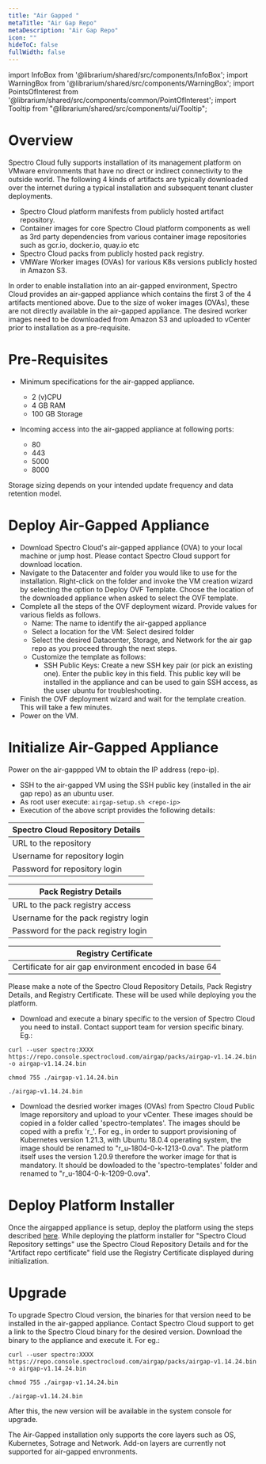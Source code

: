 ```yaml
---
title: "Air Gapped "
metaTitle: "Air Gap Repo"
metaDescription: "Air Gap Repo"
icon: ""
hideToC: false
fullWidth: false
---
```


import InfoBox from '@librarium/shared/src/components/InfoBox';
import WarningBox from '@librarium/shared/src/components/WarningBox';
import PointsOfInterest from '@librarium/shared/src/components/common/PointOfInterest';
import Tooltip from "@librarium/shared/src/components/ui/Tooltip";

# Overview

Spectro Cloud fully supports installation of its management platform on VMware environments that have no direct or indirect connectivity to the outside world. The following 4 kinds of artifacts are typically downloaded over the internet during a typical installation and subsequent tenant cluster deployments.

* Spectro Cloud platform manifests from publicly hosted artifact repository.
* Container images for core Spectro Cloud platform components as well as 3rd party dependencies from various container image repositories such as gcr.io, docker.io, quay.io etc
* Spectro Cloud packs from publicly hosted pack registry.
* VMWare Worker images (OVAs) for various K8s versions publicly hosted in Amazon S3.

In order to enable installation into an air-gapped environment, Spectro Cloud provides an air-gapped appliance which contains the first 3 of the 4 artifacts mentioned above. Due to the size of woker images (OVAs), these are not directly available in the air-gapped appliance. The desired worker images need to be downloaded from Amazon S3 and uploaded to vCenter prior to installation as a pre-requisite.

# Pre-Requisites

* Minimum specifications for the air-gapped appliance.
	* 2 (v)CPU
	* 4 GB RAM
	* 100 GB Storage

* Incoming access into the air-gapped appliance at following ports:
	* 80 
	* 443 
	* 5000 
	* 8000

	
<InfoBox>
Storage sizing depends on your intended update frequency and data retention model.
</InfoBox>

# Deploy Air-Gapped Appliance

* Download Spectro Cloud's air-gapped appliance (OVA) to your local machine or jump host. Please contact Spectro Cloud support for download location.
* Navigate to the Datacenter and folder you would like to use for the installation. Right-click on the folder and invoke the VM creation wizard by selecting the option to Deploy OVF Template. Choose the location of the downloaded appliance when asked to select the OVF template.
* Complete all the steps of the OVF deployment wizard. Provide values for various fields as follows.
  * Name: The name to identify the air-gapped appliance
  * Select a location for the VM: Select desired folder
  * Select the desired Datacenter, Storage, and Network for the air gap repo as you proceed through the next steps. 
  * Customize the template as follows:
    * SSH Public Keys: Create a new SSH key pair (or pick an existing one). Enter the public key in this field. This public key will be installed in the appliance and can be used to gain SSH access, as the user ubuntu for troubleshooting.
* Finish the OVF deployment wizard and wait for the template creation. This will take a few minutes.
* Power on the VM.

# Initialize Air-Gapped Appliance

Power on the air-gappped VM to obtain the IP address (repo-ip).

* SSH to the air-gapped VM using the SSH public key (installed in the air gap repo) as an ubuntu user.
* As root user execute: `airgap-setup.sh <repo-ip>`
* Execution of the above script provides the following details:

|Spectro Cloud Repository Details|
|---|
|URL to the repository|
|Username for repository login|
|Password for repository login|

|Pack Registry Details|
|---|
|URL to the pack registry access|
|Username for the pack registry login|
|Password for the pack registry login|

|Registry Certificate|
|--|
|Certificate for air gap environment encoded in base 64|

<InfoBox>
Please make a note of the Spectro Cloud Repository Details, Pack Registry Details, and Registry Certificate. These will be used while deploying you the platform.
</InfoBox>

* Download and execute a binary specific to the version of Spectro Cloud you need to install. Contact support team for version specific binary. Eg.:

`curl --user spectro:XXXX https://repo.console.spectrocloud.com/airgap/packs/airgap-v1.14.24.bin -o airgap-v1.14.24.bin`

`chmod 755 ./airgap-v1.14.24.bin`

`./airgap-v1.14.24.bin`

* Download the desried worker images (OVAs) from Spectro Cloud Public Image reporsitory and upload to your vCenter. These images should be copied in a folder called 'spectro-templates'. The images should be coped with a prefix 'r_'. For eg., in order to support provisioning of Kubernetes version 1.21.3, with Ubuntu 18.0.4 operating system, the image should be renamed to "r_u-1804-0-k-1213-0.ova". The platform itself uses the version 1.20.9 therefore the worker image for that is mandatory. It should be dowloaded to the 'spectro-templates' folder and renamed to  "r_u-1804-0-k-1209-0.ova".

# Deploy Platform Installer
Once the airgapped appliance is setup, deploy the platform using the steps described [here](/enterprise-version/deploying-the-platform-installer/#deployplatforminstaller). While deploying the platform installer for "Spectro Cloud Repository settings" use the Spectro Cloud Repository Details and for the "Artifact repo certificate" field use the
 Registry Certificate displayed during initialization.


# Upgrade
To upgrade Spectro Cloud version, the binaries for that version need to be installed in the air-gapped appliance. Contact Spectro Cloud support to get a link to the Spectro Cloud binary for the desired version. Download the binary to the appliance and execute it. For eg.:

`curl --user spectro:XXXX https://repo.console.spectrocloud.com/airgap/packs/airgap-v1.14.24.bin -o airgap-v1.14.24.bin`

`chmod 755 ./airgap-v1.14.24.bin`

`./airgap-v1.14.24.bin`

After this, the new version will be available in the system console for upgrade.


<InfoBox>
The Air-Gapped installation only supports the core layers such as OS, Kubernetes, Sotrage and Network. Add-on layers are currently not supported for air-gapped envronments.
</InfoBox>
